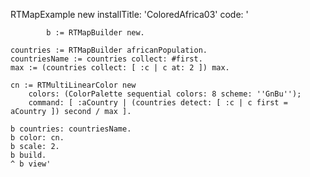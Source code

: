 RTMapExample new installTitle: 'ColoredAfrica03' 
		code:
		'
		
			b := RTMapBuilder new.	
		
	countries := RTMapBuilder africanPopulation.
	countriesName := countries collect: #first.
	max := (countries collect: [ :c | c at: 2 ]) max.
	
	cn := RTMultiLinearColor new
		colors: (ColorPalette sequential colors: 8 scheme: ''GnBu'');
		command: [ :aCountry | (countries detect: [ :c | c first = aCountry ]) second / max ].
	
	b countries: countriesName.
	b color: cn.
	b scale: 2.
	b build.
	^ b view'
	